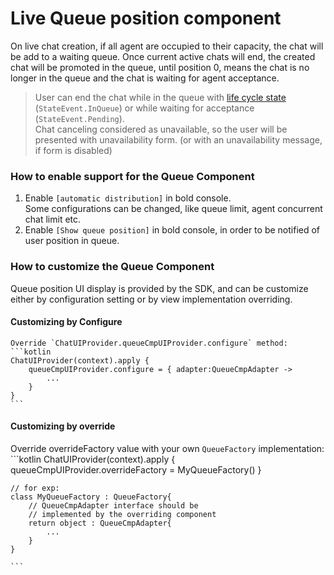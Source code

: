 # Live Queue position component

On live chat creation, if all agent are occupied to their capacity, the chat will be add to a waiting queue.
Once current active chats will end, the created chat will be promoted in the queue, until position 0, means the chat is no longer in the queue and the chat is waiting for agent acceptance.

> User can end the chat while in the queue with [life cycle state](https://developer.bold360.com/help/EN/Bold360API/Bold360API/c_sdk_combined_android_adv_chat_lifecycle.html) (`StateEvent.InQueue`) or while waiting for acceptance (`StateEvent.Pending`).    
Chat canceling considered as unavailable, so the user will be presented with unavailability form. (or with an unavailability message, if form is disabled)

### How to enable support for the Queue Component
1. Enable `[automatic distribution]` in bold console.   
Some configurations can be changed, like queue limit, agent concurrent chat limit etc.
2. Enable `[Show queue position]` in bold console, in order to be notified of user position in queue.

### How to customize the Queue Component
Queue position UI display is provided by the SDK, and can be customize either by configuration setting or by view implementation overriding.

#### Customizing by Configure
    Override `ChatUIProvider.queueCmpUIProvider.configure` method:
    ```kotlin
    ChatUIProvider(context).apply {
        queueCmpUIProvider.configure = { adapter:QueueCmpAdapter -> 
            ...
        }
    }
    ```
#### Customizing by override
   Override overrideFactory value with your own `QueueFactory` implementation:
    ```kotlin
    ChatUIProvider(context).apply {
        queueCmpUIProvider.overrideFactory = MyQueueFactory()
    }

    // for exp:
    class MyQueueFactory : QueueFactory{
        // QueueCmpAdapter interface should be 
        // implemented by the overriding component
        return object : QueueCmpAdapter{
            ...
        }
    }

    ```
